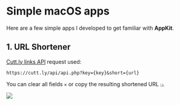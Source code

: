 # Simple macOS apps

Here are a few simple apps I developed to get familiar with **AppKit**.

## 1. URL Shortener
[Cutt.ly links API](https://cutt.ly/api-documentation/cuttly-links-api) request used:
```
https://cutt.ly/api/api.php?key={key}&short={url}
```
You can clear all fields `✕` or copy the resulting shortened URL `❏`.

![](https://user-images.githubusercontent.com/45512200/147890105-4474bc0a-ef1e-43b0-a55e-0bc0136f1674.png)
